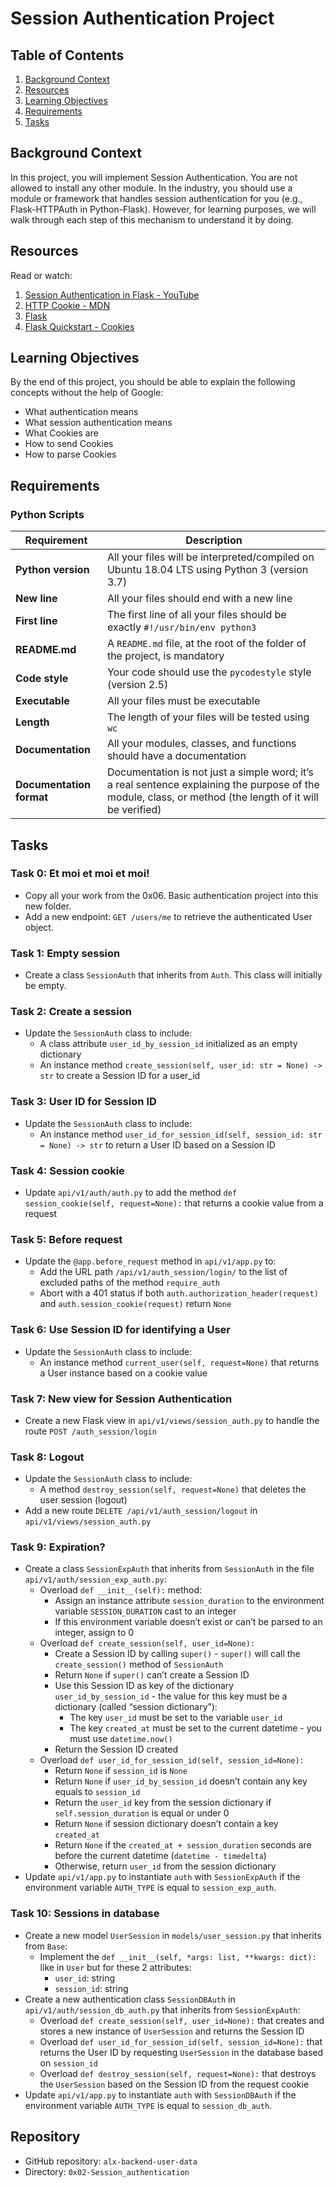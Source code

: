 # Session Authentication Project

## Table of Contents
1. [Background Context](#background-context)
2. [Resources](#resources)
3. [Learning Objectives](#learning-objectives)
4. [Requirements](#requirements)
5. [Tasks](#tasks)

## Background Context
In this project, you will implement Session Authentication. You are not allowed to install any other module. In the industry, you should use a module or framework that handles session authentication for you (e.g., Flask-HTTPAuth in Python-Flask). However, for learning purposes, we will walk through each step of this mechanism to understand it by doing.

## Resources
Read or watch:
1. [Session Authentication in Flask - YouTube](https://www.youtube.com/watch?v=501dpx2IjGY)
2. [HTTP Cookie - MDN](https://developer.mozilla.org/en-US/docs/Web/HTTP/Headers/Cookie)
3. [Flask](https://palletsprojects.com/p/flask/)
4. [Flask Quickstart - Cookies](https://flask.palletsprojects.com/en/1.1.x/quickstart/#cookies)

## Learning Objectives
By the end of this project, you should be able to explain the following concepts without the help of Google:
- What authentication means
- What session authentication means
- What Cookies are
- How to send Cookies
- How to parse Cookies

## Requirements
### Python Scripts
| Requirement | Description |
| ----------- | ----------- |
| **Python version** | All your files will be interpreted/compiled on Ubuntu 18.04 LTS using Python 3 (version 3.7) |
| **New line** | All your files should end with a new line |
| **First line** | The first line of all your files should be exactly `#!/usr/bin/env python3` |
| **README.md** | A `README.md` file, at the root of the folder of the project, is mandatory |
| **Code style** | Your code should use the `pycodestyle` style (version 2.5) |
| **Executable** | All your files must be executable |
| **Length** | The length of your files will be tested using `wc` |
| **Documentation** | All your modules, classes, and functions should have a documentation |
| **Documentation format** | Documentation is not just a simple word; it’s a real sentence explaining the purpose of the module, class, or method (the length of it will be verified) |

## Tasks
### Task 0: Et moi et moi et moi!
- Copy all your work from the 0x06. Basic authentication project into this new folder.
- Add a new endpoint: `GET /users/me` to retrieve the authenticated User object.

### Task 1: Empty session
- Create a class `SessionAuth` that inherits from `Auth`. This class will initially be empty.

### Task 2: Create a session
- Update the `SessionAuth` class to include:
  - A class attribute `user_id_by_session_id` initialized as an empty dictionary
  - An instance method `create_session(self, user_id: str = None) -> str` to create a Session ID for a user_id

### Task 3: User ID for Session ID
- Update the `SessionAuth` class to include:
  - An instance method `user_id_for_session_id(self, session_id: str = None) -> str` to return a User ID based on a Session ID

### Task 4: Session cookie
- Update `api/v1/auth/auth.py` to add the method `def session_cookie(self, request=None):` that returns a cookie value from a request

### Task 5: Before request
- Update the `@app.before_request` method in `api/v1/app.py` to:
  - Add the URL path `/api/v1/auth_session/login/` to the list of excluded paths of the method `require_auth`
  - Abort with a 401 status if both `auth.authorization_header(request)` and `auth.session_cookie(request)` return `None`

### Task 6: Use Session ID for identifying a User
- Update the `SessionAuth` class to include:
  - An instance method `current_user(self, request=None)` that returns a User instance based on a cookie value

### Task 7: New view for Session Authentication
- Create a new Flask view in `api/v1/views/session_auth.py` to handle the route `POST /auth_session/login`

### Task 8: Logout
- Update the `SessionAuth` class to include:
  - A method `destroy_session(self, request=None)` that deletes the user session (logout)
- Add a new route `DELETE /api/v1/auth_session/logout` in `api/v1/views/session_auth.py`

### Task 9: Expiration?
- Create a class `SessionExpAuth` that inherits from `SessionAuth` in the file `api/v1/auth/session_exp_auth.py`:
  - Overload `def __init__(self):` method:
    - Assign an instance attribute `session_duration` to the environment variable `SESSION_DURATION` cast to an integer
    - If this environment variable doesn’t exist or can’t be parsed to an integer, assign to 0
  - Overload `def create_session(self, user_id=None):`
    - Create a Session ID by calling `super()` - `super()` will call the `create_session()` method of `SessionAuth`
    - Return `None` if `super()` can’t create a Session ID
    - Use this Session ID as key of the dictionary `user_id_by_session_id` - the value for this key must be a dictionary (called “session dictionary”):
      - The key `user_id` must be set to the variable `user_id`
      - The key `created_at` must be set to the current datetime - you must use `datetime.now()`
    - Return the Session ID created
  - Overload `def user_id_for_session_id(self, session_id=None):`
    - Return `None` if `session_id` is `None`
    - Return `None` if `user_id_by_session_id` doesn’t contain any key equals to `session_id`
    - Return the `user_id` key from the session dictionary if `self.session_duration` is equal or under 0
    - Return `None` if session dictionary doesn’t contain a key `created_at`
    - Return `None` if the `created_at + session_duration` seconds are before the current datetime (`datetime - timedelta`)
    - Otherwise, return `user_id` from the session dictionary
- Update `api/v1/app.py` to instantiate `auth` with `SessionExpAuth` if the environment variable `AUTH_TYPE` is equal to `session_exp_auth`.

### Task 10: Sessions in database
- Create a new model `UserSession` in `models/user_session.py` that inherits from `Base`:
  - Implement the `def __init__(self, *args: list, **kwargs: dict):` like in `User` but for these 2 attributes:
    - `user_id`: string
    - `session_id`: string
- Create a new authentication class `SessionDBAuth` in `api/v1/auth/session_db_auth.py` that inherits from `SessionExpAuth`:
  - Overload `def create_session(self, user_id=None):` that creates and stores a new instance of `UserSession` and returns the Session ID
  - Overload `def user_id_for_session_id(self, session_id=None):` that returns the User ID by requesting `UserSession` in the database based on `session_id`
  - Overload `def destroy_session(self, request=None):` that destroys the `UserSession` based on the Session ID from the request cookie
- Update `api/v1/app.py` to instantiate `auth` with `SessionDBAuth` if the environment variable `AUTH_TYPE` is equal to `session_db_auth`.

## Repository
- GitHub repository: `alx-backend-user-data`
- Directory: `0x02-Session_authentication`

